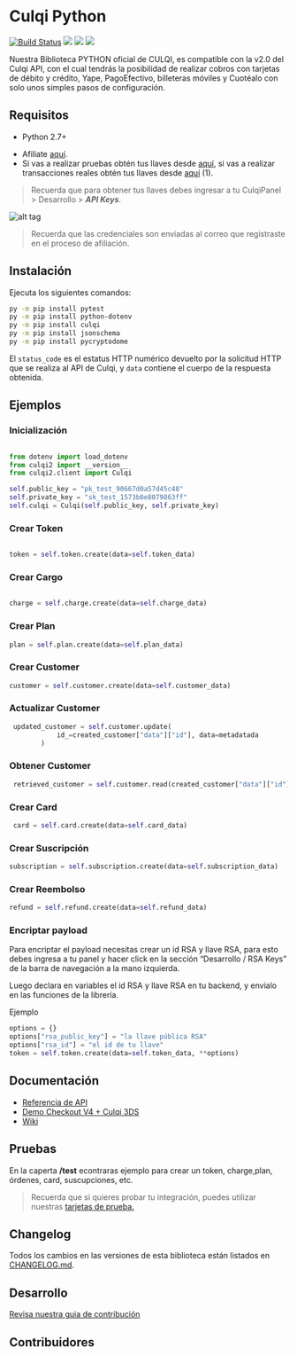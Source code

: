 # Culqi Python

[![Build Status](https://travis-ci.org/culqi/culqi-python.svg?branch=master)](https://travis-ci.org/culqi/culqi-python)
![](https://img.shields.io/pypi/pyversions/Culqi)
![](https://img.shields.io/pypi/l/culqi)
![](https://img.shields.io/pypi/v/culqi)


Nuestra Biblioteca PYTHON oficial de CULQI, es compatible con la v2.0 del Culqi API, con el cual tendrás la posibilidad de realizar cobros con tarjetas de débito y crédito, Yape, PagoEfectivo, billeteras móviles y Cuotéalo con solo unos simples pasos de configuración.

## Requisitos

- Python 2.7+
* Afiliate [aquí](https://afiliate.culqi.com/).
* Si vas a realizar pruebas obtén tus llaves desde [aquí](https://integ-panel.culqi.com/#/registro), si vas a realizar transacciones reales obtén tus llaves desde [aquí](https://panel.culqi.com/#/registro) (1).

> Recuerda que para obtener tus llaves debes ingresar a tu CulqiPanel > Desarrollo > ***API Keys***.

![alt tag](http://i.imgur.com/NhE6mS9.png)

> Recuerda que las credenciales son enviadas al correo que registraste en el proceso de afiliación.

## Instalación

Ejecuta los siguientes comandos:

```bash
py -m pip install pytest
py -m pip install python-dotenv
py -m pip install culqi
py -m pip install jsonschema
py -m pip install pycryptodome

```

El `status_code` es el estatus HTTP numérico devuelto por la solicitud HTTP que se
realiza al API de Culqi, y `data` contiene el cuerpo de la respuesta obtenida.

## Ejemplos

### Inicialización

```python

from dotenv import load_dotenv
from culqi2 import __version__
from culqi2.client import Culqi

self.public_key = "pk_test_90667d0a57d45c48"
self.private_key = "sk_test_1573b0e8079863ff"
self.culqi = Culqi(self.public_key, self.private_key)

```

### Crear Token

```python

token = self.token.create(data=self.token_data)

```

### Crear Cargo

```python

charge = self.charge.create(data=self.charge_data)

```

### Crear Plan

```python
plan = self.plan.create(data=self.plan_data)

```

### Crear Customer

```python
customer = self.customer.create(data=self.customer_data)

```

### Actualizar Customer

```python
 updated_customer = self.customer.update(
            id_=created_customer["data"]["id"], data=metadatada
        )
```

### Obtener Customer

```python
 retrieved_customer = self.customer.read(created_customer["data"]["id"])
```

### Crear Card

```python
 card = self.card.create(data=self.card_data)

```

### Crear Suscripción

```python
subscription = self.subscription.create(data=self.subscription_data)

```

### Crear Reembolso

```python
refund = self.refund.create(data=self.refund_data)

```

### Encriptar payload

Para encriptar el payload necesitas crear un id RSA y llave RSA, para esto debes ingresa a tu panel y hacer click en la sección “Desarrollo / RSA Keys” de la barra de navegación a la mano izquierda.

Luego declara en variables el id RSA y llave RSA en tu backend, y envialo en las funciones de la librería.

Ejemplo

```python
options = {}
options["rsa_public_key"] = "la llave pública RSA"
options["rsa_id"] = "el id de tu llave"
token = self.token.create(data=self.token_data, **options)

```

## Documentación

- [Referencia de API](https://www.culqi.com/api/)
- [Demo Checkout V4 + Culqi 3DS](https://github.com/culqi/culqi-python-demo-checkoutv4-culqi3ds)
- [Wiki](https://github.com/culqi/culqi-python/wiki)

## Pruebas

En la caperta **/test** econtraras ejemplo para crear un token, charge,plan, órdenes, card, suscupciones, etc.

> Recuerda que si quieres probar tu integración, puedes utilizar nuestras [tarjetas de prueba.](https://docs.culqi.com/es/documentacion/pagos-online/tarjetas-de-prueba/)

## Changelog

Todos los cambios en las versiones de esta biblioteca están listados en
[CHANGELOG.md](CHANGELOG.md).

## Desarrollo
[Revisa nuestra guia de contribución](CONTRIBUTING.md)

## Contribuidores
